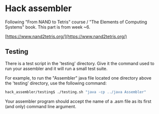 # Hack assembler

Following "From NAND to Tetris" course / "The Elements of Computing Systems"
book. This part is from week ~6.

[https://www.nand2tetris.org/](https://www.nand2tetris.org/)

## Testing
There is a test script in the 'testing' directory.
Give it the command used to run your assembler and it will run a small test
suite.

For example, to run the "Assembler" java file located one directory above the
'testing' directory, use the following command:

```bash
hack_assembler/testing$ ./testing.sh "java -cp ../java Assembler"
```

Your assembler program should accept the name of a .asm file as its first (and
only) command line argument.
